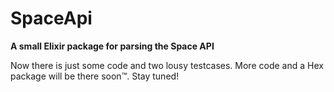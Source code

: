 # SpaceApi

**A small Elixir package for parsing the Space API**

Now there is just some code and two lousy testcases. More code and a Hex package
will be there soon™. Stay tuned!

